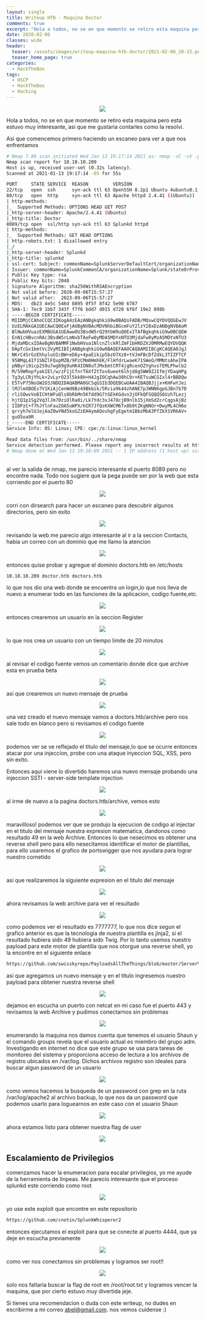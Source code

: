 ```yaml
---
layout: single
title: Writeup HTB - Maquina Doctor
comments: true
excerpt: "Hola a todos, no se en que momento se retiro esta maquina pero esta estuvo muy interesante, asi comencemos"
date: 2020-02-06
classes: wide
header:
  teaser: /assets/images/writeup-maquina-htb-doctor/2021-02-06_20-22.png
  teaser_home_page: true
categories:
  - HackTheBox
tags:
  - OSCP
  - HackTheBox
  - Hacking
---
```


<p align="center">
<img src="/assets/images/writeup-maquina-htb-doctor/2021-02-06_20-22.png">
</p>

Hola a todos, no se en que momento se retiro esta maquina pero esta estuvo muy interesante, asi que me gustaria contarles como la resolvi. 

Asi que comencemos primero haciendo un escaneo para ver a que nos enfrentamos

```bash
# Nmap 7.80 scan initiated Wed Jan 13 19:17:14 2021 as: nmap -sC -sV -p22,80,8089 -vvv -Pn -oN Targeted 10.10.10.209
Nmap scan report for 10.10.10.209
Host is up, received user-set (0.32s latency).
Scanned at 2021-01-13 19:17:14 -05 for 55s

PORT     STATE SERVICE  REASON         VERSION
22/tcp   open  ssh      syn-ack ttl 63 OpenSSH 8.2p1 Ubuntu 4ubuntu0.1 (Ubuntu Linux; protocol 2.0)
80/tcp   open  http     syn-ack ttl 63 Apache httpd 2.4.41 ((Ubuntu))
| http-methods: 
|_  Supported Methods: OPTIONS HEAD GET POST
|_http-server-header: Apache/2.4.41 (Ubuntu)
|_http-title: Doctor
8089/tcp open  ssl/http syn-ack ttl 63 Splunkd httpd
| http-methods: 
|_  Supported Methods: GET HEAD OPTIONS
| http-robots.txt: 1 disallowed entry 
|_/
|_http-server-header: Splunkd
|_http-title: splunkd
| ssl-cert: Subject: commonName=SplunkServerDefaultCert/organizationName=SplunkUser
| Issuer: commonName=SplunkCommonCA/organizationName=Splunk/stateOrProvinceName=CA/countryName=US/localityName=San Francisco/emailAddress=support@splunk.com
| Public Key type: rsa
| Public Key bits: 2048
| Signature Algorithm: sha256WithRSAEncryption
| Not valid before: 2020-09-06T15:57:27
| Not valid after:  2023-09-06T15:57:27
| MD5:   db23 4e5c 546d 8895 0f5f 8f42 5e90 6787
| SHA-1: 7ec9 1bb7 343f f7f6 bdd7 d015 d720 6f6f 19e2 098b
| -----BEGIN CERTIFICATE-----
| MIIDMjCCAhoCCQC3IKogA4zEAzANBgkqhkiG9w0BAQsFADB/MQswCQYDVQQGEwJV
| UzELMAkGA1UECAwCQ0ExFjAUBgNVBAcMDVNhbiBGcmFuY2lzY28xDzANBgNVBAoM
| BlNwbHVuazEXMBUGA1UEAwwOU3BsdW5rQ29tbW9uQ0ExITAfBgkqhkiG9w0BCQEW
| EnN1cHBvcnRAc3BsdW5rLmNvbTAeFw0yMDA5MDYxNTU3MjdaFw0yMzA5MDYxNTU3
| MjdaMDcxIDAeBgNVBAMMF1NwbHVua1NlcnZlckRlZmF1bHRDZXJ0MRMwEQYDVQQK
| DApTcGx1bmtVc2VyMIIBIjANBgkqhkiG9w0BAQEFAAOCAQ8AMIIBCgKCAQEA0JgJ
| NKrC4SrGzEhhyluUIcBW+eD6y+4paEikip5bzO7Xz8+tVJmFBcDfZdkL3TIZFTCF
| 95BMqL4If1SNZlFQxpMZB/9PzCMm0HmhEK/FlHfdrLwaeK71SWeO/MMNtsAheIPA
| pNByri9icp2S9u7wg89g9uHK4ION8uTJMxbmtCRT4jgRcenOZYghvsTEMLPhwlb2
| M/59WRopfyakIEl/w/zF1jCfnrT6XfZtTos6ueet6lhjd8g5WW9ZJIfmjYDaqHPg
| Tg3yLCRjYhLk+2vLyrO23l5kk8H+H4JgIOCqhAw38hC0r+KETsuWCGIxl4rBBDQw
| E5TvP75NsGW2O3JNDQIDAQABMA0GCSqGSIb3DQEBCwUAA4IBAQBJjjx+KHFwYJei
| lMJlmXBOEs7V1KiAjCenWd0Bz49Bkbik/5Rcia9k44zhANE7pJWNN6gpGJBn7b7D
| rliSOwvVoBICHtWFuQls8bRbMn5Kfdd9G7tGEkKGdvn3jOFkQFSQQQ56Uzh7Lezj
| hjtQ1p1Sg2Vq3lJm70ziOlRa0i/Lk7Ydc3xJ478cjB9nlb15jXmSdZcrCqgsAjBz
| IIDPzC+f7hJYlnFau2OA5uWPX/HIR7JfQsKXWCM6Tx0b9tZKgNNOr+DwyML4CH6o
| qrryh7elUJojAaZ0wYNd5koGZzEH4ymAQoshgFyEgetm1BbzMbA3PfZkX1VR6AV+
| guO5oa9R
|_-----END CERTIFICATE-----
Service Info: OS: Linux; CPE: cpe:/o:linux:linux_kernel

Read data files from: /usr/bin/../share/nmap
Service detection performed. Please report any incorrect results at https://nmap.org/submit/ .
# Nmap done at Wed Jan 13 19:18:09 2021 -- 1 IP address (1 host up) scanned in 55.27 seconds
```

<br>
al ver la salida de nmap, me parecio interesante el puerto 8089 pero no encontre nada. Todo nos sugiere que la pega puede ser por la web que esta corriendo por el puerto 80


<p align="center">
<img src="/assets/images/writeup-maquina-htb-doctor/2021-02-06_22-51.png">
</p>

corri con dirsearch para hacer un escaneo para descubrir algunos directorios, pero sin exito 

<p align="center">
<img src="/assets/images/writeup-maquina-htb-doctor/2021-02-06_23-00.png">
</p>

revisando la web me parecio algo interesante al ir a la seccion Contacts, habia un correo con un dominio que me llamo la atencion 

<p align="center">
<img src="/assets/images/writeup-maquina-htb-doctor/2021-02-06_23-03.png">
</p>

entonces quise probar y agregue el dominio doctors.htb en /etc/hosts

```bash
10.10.10.209 doctor.htb doctors.htb
```
lo que nos dio una web donde se encuentra un login,lo que nos lleva de nuevo a enumerar todo en las funciones de la aplicacion, codigo fuente,etc. 

<p align="center">
<img src="/assets/images/writeup-maquina-htb-doctor/2021-02-06_23-07.png">
</p>

entonces crearemos un usuario en la seccion Register

<p align="center">
<img src="/assets/images/writeup-maquina-htb-doctor/2021-02-06_23-08.png">
</p>

lo que nos crea un usuario con un tiempo limite de 20 minutos

<p align="center">
<img src="/assets/images/writeup-maquina-htb-doctor/2021-02-06_23-10.png">
</p>

al revisar el codigo fuente vemos un comentario donde dice que archive esta en prueba beta 

<p align="center">
<img src="/assets/images/writeup-maquina-htb-doctor/2021-02-06_23-12.png">
</p>

asi que crearemos un nuevo mensaje de prueba

<p align="center">
<img src="/assets/images/writeup-maquina-htb-doctor/2021-02-06_23-13.png">
</p>

una vez creado el nuevo mensaje vamos a doctors.htb/archive pero nos sale todo en blanco pero si revisamos el codigo fuente 

<p align="center">
<img src="/assets/images/writeup-maquina-htb-doctor/2021-02-06_23-14_1.png">
</p>

podemos ver se ve reflejado el titulo del mensaje,lo que se ocurre entonces atacar por una injeccion, probe con una ataque inyeccion SQL, XSS, pero sin exito.

Entonces aqui viene lo divertido haremos una nuevo mensaje probando una injeccion SSTI - server-side template injection

<p align="center">
<img src="/assets/images/writeup-maquina-htb-doctor/2021-02-06_23-16.png">
</p>

al irme de nuevo a la pagina doctors.htb/archive, vemos esto

<p align="center">
<img src="/assets/images/writeup-maquina-htb-doctor/2021-02-06_23-17.png">
</p>

maravilloso! podemos ver que se produjo la ejecucion de codigo al injectar en el titulo del mensaje nuestra expresion matematica, dandonos como resultado 49 en la web Archive. Entonces lo que nesecimos es obtener una reverse shell pero para ello nesecitamos identificar el motor de plantillas, para ello usaremos el grafico de portswigger que nos ayudara para lograr nuestro cometido

<p align="center">
<img src="/assets/images/writeup-maquina-htb-doctor/2021-02-06_23-20.png">
</p>

asi que realizaremos la siguiente expresion en el titulo del mensaje

<p align="center">
<img src="/assets/images/writeup-maquina-htb-doctor/2021-02-06_23-34.png">
</p>

ahora revisamos la web archive para ver el resultado

<p align="center">
<img src="/assets/images/writeup-maquina-htb-doctor/2021-02-06_23-34_1.png">
</p>

como podemos ver el resultado es 7777777, lo que nos dice segun el grafico anterior es que la tecnologia de nuestra plantilla es jinja2, si el resultado hubiera sido 49 hubiera sido Twig. Por lo tanto usemos nuestro payload para este motor de plantilla que nos otorgue una reverse shell, yo la encontre en el siguiente enlace 

```bash
https://github.com/swisskyrepo/PayloadsAllTheThings/blob/master/Server%20Side%20Template%20Injection/README.md
```
asi que agregamos un nuevo mensaje y en el titulo ingresemos nuestro payload para obtener nuestra reverse shell 

<p align="center">
<img src="/assets/images/writeup-maquina-htb-doctor/2021-02-06_23-34_2.png">
</p>

dejamos en escucha un puerto con netcat en mi caso fue el puerto 443 y revisamos la web Archive y pudimos conectarnos sin problemas

<p align="center">
<img src="/assets/images/writeup-maquina-htb-doctor/2021-02-06_23-49-1.png">
</p>

enumerando la maquina nos damos cuenta que tenemos el usuario Shaun y el comando groups revela que el usuario actual es miembro del grupo adm. Investigando en internet no dice que este grupo se usa para tareas de monitoreo del sistema y proporciona acceso de lectura a los archivos de registro ubicados en /var/log. Dichos archivos registro son ideales para buscar algun password de un usuario

<p align="center">
<img src="/assets/images/writeup-maquina-htb-doctor/2021-02-06_23-52.png">
</p>

como vemos hacemos la busqueda de un password con grep en la ruta /var/log/apache2 al archivo backup, lo que nos da un password que podemos usarlo para loguearnos en este caso con el usuario Shaun

<p align="center">
<img src="/assets/images/writeup-maquina-htb-doctor/2021-02-07_00-15.png">
</p>

ahora estamos listo para obtener nuestra flag de user

<p align="center">
<img src="/assets/images/writeup-maquina-htb-doctor/2021-02-07_00-18.png">
</p>

## Escalamiento de Privilegios

comenzamos hacer la enumeracion para escalar privilegios, yo me ayude de la herramienta de linpeas. Me parecio interesante que el proceso splunkd este corriendo como root

<p align="center">
<img src="/assets/images/writeup-maquina-htb-doctor/2021-02-08_08-44.png">
</p>

yo use este exploit que encontre en este repositorio

```bash
https://github.com/cnotin/SplunkWhisperer2
```

entonces ejecutamos el exploit para que se conecte al puerto 4444, que ya deje en escucha previamente

<p align="center">
<img src="/assets/images/writeup-maquina-htb-doctor/2021-02-08_09-06.png">
</p>

como ver nos conectamos sin problemas y logramos ser root!! 

<p align="center">
<img src="/assets/images/writeup-maquina-htb-doctor/2021-02-08_09-07.png">
</p>

solo nos faltaria buscar la flag de root en /root/root.txt y logramos vencer la maquina, que por cierto estuvo muy divertida jeje.

Si tienes una recomendacion o duda con este writeup, no dudes en escribirme a mi correo abel@gmail.com. nos vemos cuidense :)
